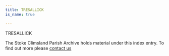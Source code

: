 ```yaml
---
title: TRESALLICK
is_name: true

---
```


TRESALLICK


The Stoke Climsland Parish Archive holds material under this index entry. To find out more please [contact us](/contact/)
